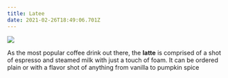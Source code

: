 ```yaml
---
title: Latee
date: 2021-02-26T18:49:06.701Z
---
```

![](/img/latee.jpg)

As the most popular coffee drink out there, the **latte** is comprised of a shot of espresso and steamed milk with just a touch of foam. It can be ordered plain or with a flavor shot of anything from vanilla to pumpkin spice